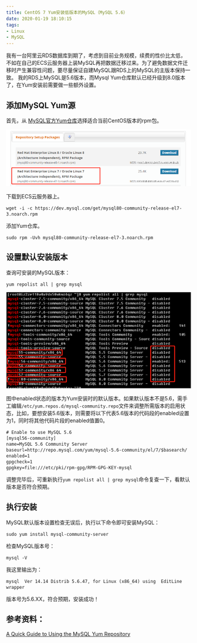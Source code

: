 ```yaml
---
title: CentOS 7 Yum安装低版本的MySQL（MySQL 5.6）
date: 2020-01-19 18:10:15
tags: 
- Linux
- MySQL
---
```


我有一台阿里云RDS数据库到期了，考虑到目前业务规模，续费的性价比太低，不如在自己的ECS云服务器上装MySQL再把数据迁移过来。为了避免数据文件迁移时产生兼容性问题，要尽量保证自建MySQL跟RDS上的MySQL的主版本保持一致。
我的RDS上MySQL是5.6版本，而Mysql Yum仓库默认已经升级到8.0版本了，在Yum安装前需要做一些额外设置。

## 添加MySQL Yum源
首先，从 [MySQL官方Yum仓库](https://dev.mysql.com/downloads/repo/yum/)选择适合当前CentOS版本的rpm包。

![1579442107075](https://raw.githubusercontent.com/ocre/blog-pub-images/master/typora/20200119215509-263995.png)

下载到ECS云服务器上。
```shell
wget -i -c https://dev.mysql.com/get/mysql80-community-release-el7-3.noarch.rpm
```
添加Yum仓库。
```shell
sudo rpm -Uvh mysql80-community-release-el7-3.noarch.rpm
```

## 设置默认安装版本
查询可安装的MySQL版本：
```shell
yum repolist all | grep mysql
```

![1579442778319](https://raw.githubusercontent.com/ocre/blog-pub-images/master/typora/20200119220746-868577.png)

图中enabled状态的版本为Yum安装时的默认版本。如果默认版本不是5.6，需手工编辑`/etc/yum.repos.d/mysql-community.repo`文件来调整所需版本的启用状态，比如，要想安装5.6版本，则需要将以下代表5.6版本的代码段的enabled设置为1，同时将其他代码片段的enabled值置0。

```shell
# Enable to use MySQL 5.6
[mysql56-community]
name=MySQL 5.6 Community Server
baseurl=http://repo.mysql.com/yum/mysql-5.6-community/el/7/$basearch/
enabled=1
gpgcheck=1
gpgkey=file:///etc/pki/rpm-gpg/RPM-GPG-KEY-mysql
```

调整完毕后，可重新执行```yum repolist all | grep mysql```命令复查一下，看默认版本是否符合预期。

## 执行安装
MySQL默认版本设置检查无误后，执行以下命令即可安装MySQL：
```shell
sudo yum install mysql-community-server
```
检查MySQL版本号：
```shell
mysql -V
```
我这里输出为：
```shell
mysql  Ver 14.14 Distrib 5.6.47, for Linux (x86_64) using  EditLine wrapper
```
版本号为5.6.XX，符合预期，安装成功！

## 参考资料：

[A Quick Guide to Using the MySQL Yum Repository](https://dev.mysql.com/doc/mysql-yum-repo-quick-guide/en/)

